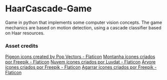 # HaarCascade-Game
Game in python that implements some computer vision concepts. The game mechanics are based on motion detection, using a cascade classifier based on Haar resources.

### Asset credits
<a href="https://www.flaticon.com/free-icons/pigeon" title="pigeon icons">Pigeon icons created by Pop Vectors - Flaticon</a>
<a href="https://www.flaticon.com/br/icones-gratis/montanha" title="montanha ícones">Montanha ícones criados por Freepik - Flaticon</a>
<a href="https://www.flaticon.com/br/icones-gratis/nuvem" title="nuvem ícones">Nuvem ícones criados por Luvdat - Flaticon</a>
<a href="https://www.flaticon.com/br/icones-gratis/arvore" title="árvore ícones">Árvore ícones criados por Freepik - Flaticon</a>
<a href="https://www.flaticon.com/br/icones-gratis/agarrar" title="agarrar ícones">Agarrar ícones criados por Freepik - Flaticon</a>
